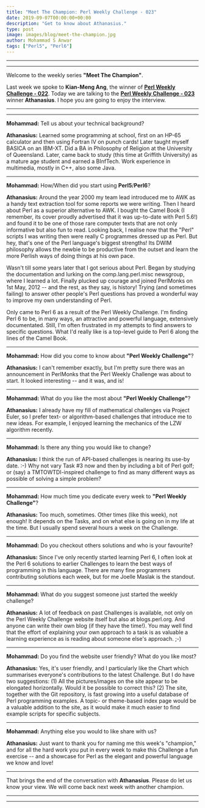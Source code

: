 ```yaml
---
title: "Meet The Champion: Perl Weekly Challenge - 023"
date: 2019-09-07T00:00:00+00:00
description: "Get to know about Athanasius."
type: post
image: images/blog/meet-the-champion.jpg
author: Mohammad S Anwar
tags: ["Perl5", "Perl6"]
---
```

***
***

Welcome to the weekly series **"Meet The Champion"**.

Last week we spoke to **Kian-Meng Ang**, the winner of **[Perl Weekly Challenge - 022](/blog/meet-the-champion-022)**. Today we are talking to the **[Perl Weekly Challenge - 023](/blog/perl-weekly-challenge-023)** winner **Athanasius**. I hope you are going to enjoy the interview.

***
***

**Mohammad:** Tell us about your technical background?

**Athanasius:** Learned some programming at school, first on an HP-65 calculator and then using Fortran IV on punch cards! Later taught myself BASICA on an IBM-XT. Did a BA in Philosophy of Religion at the University of Queensland. Later, came back to study (this time at Griffith University) as a mature age student and earned a BInfTech. Work experience in multimedia, mostly in C++, also some Java.

***

**Mohammad:** How/When did you start using **Perl5**/**Perl6**?

**Athanasius:** Around the year 2000 my team lead introduced me to AWK as a handy text extraction tool for some reports we were writing. Then I heard about Perl as a superior alternative to AWK. I bought the Camel Book (I remember, its cover proudly advertised that it was up-to-date with Perl 5.6!) and found it to be one of those rare computer texts that are not only informative but also fun to read. Looking back, I realise now that the "Perl" scripts I was writing then were really C programmes dressed up as Perl. But hey, that's one of the Perl language's biggest strengths! Its DWIM philosophy allows the newbie to be productive from the outset and learn the more Perlish ways of doing things at his own pace.

Wasn't till some years later that I got serious about Perl. Began by studying the documentation and lurking on the comp.lang.perl.misc newsgroup, where I learned a lot. Finally plucked up courage and joined PerlMonks on 1st May, 2012 -- and the rest, as they say, is history! Trying (and sometimes failing) to answer other people's Perl questions has proved a wonderful way to improve my own understanding of Perl.

Only came to Perl 6 as a result of the Perl Weekly Challenge. I'm finding Perl 6 to be, in many ways, an attractive and powerful language, extensively documentated. Still, I'm often frustrated in my attempts to find answers to specific questions. What I'd really like is a top-level guide to Perl 6 along the lines of the Camel Book.

***

**Mohammad:** How did you come to know about **"Perl Weekly Challenge"**?

**Athanasius:** I can't remember exactly, but I'm pretty sure there was an announcement in PerlMonks that the Perl Weekly Challenge was about to start. It looked interesting -- and it was, and is!

***

**Mohammad:** What do you like the most about **"Perl Weekly Challenge"**?

**Athanasius:** I already have my fill of mathematical challenges via Project Euler, so I prefer text- or algorithm-based challenges that introduce me to new ideas. For example, I enjoyed learning the mechanics of the LZW algorithm recently.

***

**Mohammad:** Is there any thing you would like to change?

**Athanasius:** I think the run of API-based challenges is nearing its use-by date. :-) Why not vary Task #3 now and then by including a bit of Perl golf; or (say) a TMTOWTDI-inspired challenge to find as many different ways as possible of solving a simple problem?

***

**Mohammad:** How much time you dedicate every week to **"Perl Weekly Challenge"**?

**Athanasius:** Too much, sometimes. Other times (like this week), not enough! It depends on the Tasks, and on what else is going on in my life at the time. But I usually spend several hours a week on the Challenge.

***

**Mohammad:** Do you checkout others solutions and who is your favourite?

**Athanasius:** Since I've only recently started learning Perl 6, I often look at the Perl 6 solutions to earlier Challenges to learn the best ways of programming in this language. There are many fine programmers contributing solutions each week, but for me Joelle Maslak is the standout.

***

**Mohammad:** What do you suggest someone just started the weekly challenge?

**Athanasius:** A lot of feedback on past Challenges is available, not only on the Perl Weekly Challenge website itself but also at blogs.perl.org. And anyone can write their own blog (if they have the time!). You may well find that the effort of explaining your own approach to a task is as valuable a learning experience as is reading about someone else's approach. ;-)

***

**Mohammad:** Do you find the website user friendly? What do you like most?

**Athanasius:** Yes, it's user friendly, and I particularly like the Chart which summarises everyone's contributions to the latest Challenge. But I do have two suggestions: (1) All the pictures/images on the site appear to be elongated horizontally. Would it be possible to correct this? (2) The site, together with the Git repository, is fast growing into a useful database of Perl programming examples. A topic- or theme-based index page would be a valuable addition to the site, as it would make it much easier to find example scripts for specific subjects.

***

**Mohammad:** Anything else you would to like share with us?

**Athanasius:** Just want to thank you for naming me this week's "champion," and for all the hard work you put in every week to make this Challenge a fun exercise -- and a showcase for Perl as the elegant and powerful language we know and love!

***

That brings the end of the conversation with **Athanasius**. Please do let us know your view. We will come back next week with another champion.

***
***

